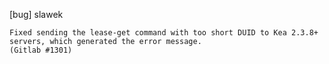 [bug] slawek

    Fixed sending the lease-get command with too short DUID to Kea 2.3.8+
    servers, which generated the error message.
    (Gitlab #1301)
